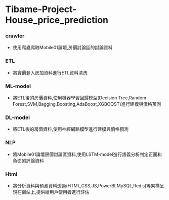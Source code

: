 # Tibame-Project-House_price_prediction
### crawler
   - 使用爬蟲爬取Mobile01論壇,房價討論區的討論資料
### ETL
   - 將實價登入房加資料進行ETL資料清洗
### ML-model
   - 將ETL後的房價資料,使用機器學習回歸模型(Decision Tree,Random Forest,SVM,Bagging,Boosting,AdaBoost,XGBOOST)進行建模與價格預測
### DL-model
   - 將ETL後的房價資料,使用神經網路模型進行建模與價格預測
### NLP
   - 將Mobile01論壇房價討論區資料,使用LSTM-model進行語義分析判定正面和負面的評論資料
### Html
   - 將分析資料與預測資料透過(HTML,CSS,JS,PowerBI,MySQL,Redis)等架構呈現在網站上,提供給用戶使用者進行評估
